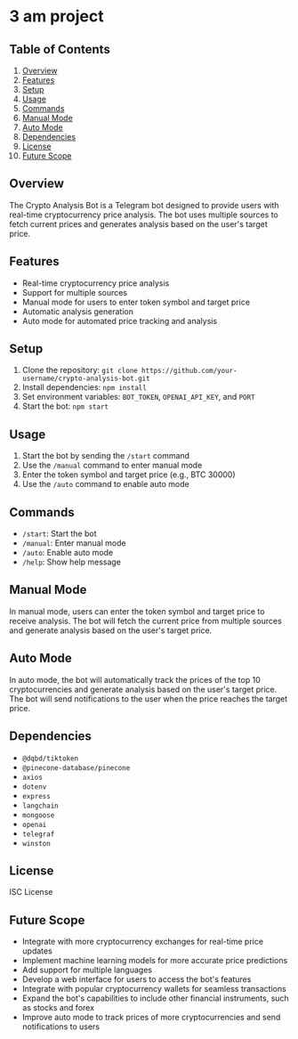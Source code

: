 # 3 am project

## Table of Contents

1. [Overview](#overview)
2. [Features](#features)
3. [Setup](#setup)
4. [Usage](#usage)
5. [Commands](#commands)
6. [Manual Mode](#manual-mode)
7. [Auto Mode](#auto-mode)
8. [Dependencies](#dependencies)
9. [License](#license)
10. [Future Scope](#future-scope)

## Overview

The Crypto Analysis Bot is a Telegram bot designed to provide users with real-time cryptocurrency price analysis. The bot uses multiple sources to fetch current prices and generates analysis based on the user's target price.

## Features
* Real-time cryptocurrency price analysis
* Support for multiple sources
* Manual mode for users to enter token symbol and target price
* Automatic analysis generation
* Auto mode for automated price tracking and analysis

## Setup

1. Clone the repository: `git clone https://github.com/your-username/crypto-analysis-bot.git`
2. Install dependencies: `npm install`
3. Set environment variables: `BOT_TOKEN`, `OPENAI_API_KEY`, and `PORT`
4. Start the bot: `npm start`

## Usage

1. Start the bot by sending the `/start` command
2. Use the `/manual` command to enter manual mode
3. Enter the token symbol and target price (e.g., BTC 30000)
4. Use the `/auto` command to enable auto mode

## Commands

* `/start`: Start the bot
* `/manual`: Enter manual mode
* `/auto`: Enable auto mode
* `/help`: Show help message

## Manual Mode

In manual mode, users can enter the token symbol and target price to receive analysis. The bot will fetch the current price from multiple sources and generate analysis based on the user's target price.

## Auto Mode

In auto mode, the bot will automatically track the prices of the top 10 cryptocurrencies and generate analysis based on the user's target price. The bot will send notifications to the user when the price reaches the target price.

## Dependencies

* `@dqbd/tiktoken`
* `@pinecone-database/pinecone`
* `axios`
* `dotenv`
* `express`
* `langchain`
* `mongoose`
* `openai`
* `telegraf`
* `winston`

## License

ISC License

## Future Scope

* Integrate with more cryptocurrency exchanges for real-time price updates
* Implement machine learning models for more accurate price predictions
* Add support for multiple languages
* Develop a web interface for users to access the bot's features
* Integrate with popular cryptocurrency wallets for seamless transactions
* Expand the bot's capabilities to include other financial instruments, such as stocks and forex
* Improve auto mode to track prices of more cryptocurrencies and send notifications to users





